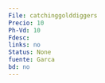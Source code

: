 ```yaml
---
File: catchinggolddiggers
Precio: 10
Ph-Vd: 10
Fdesc: 
links: no
Status: None
fuente: Garca
bd: no
---
```

